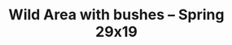 ---
layout: product
title: "Wild Area with bushes – Spring 29x19"
price: "2500" 
desc: "Travnate podloge"
img_path: "/assets/img/F571.webp"
brand: "ModelScene"
available: false
special_offer: false
new: false
soon: false
cat: "080000"
subcat: "080300"
subsubcat: "0N/A"
sifra: "F571"
popular: false
spec: false
---